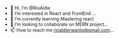 - 👋 Hi, I’m @RioAldie
- 👀 I’m interested in React and FrontEnd ...
- 🌱 I’m currently learning Mastering react
- 💞️ I’m looking to collaborate on MERN project...
- 📫 How to reach me rioaldierwanto@gmail.com...

<!---
RioAldie/RioAldie is a ✨ special ✨ repository because its `README.md` (this file) appears on your GitHub profile.
You can click the Preview link to take a look at your changes.
--->
